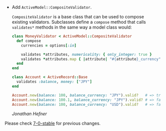 *   Add `ActiveModel::CompositeValidator`.

    `CompositeValidator` is a base class that can be used to compose
    existing validators.  Subclasses define a `compose` method that calls
    `validates*` methods in the same way a model class would:

    ```ruby
    class MoneyValidator < ActiveModel::CompositeValidator
      def compose
        currencies = options[:in]

        validates *attributes, numericality: { only_integer: true }
        validates *attributes.map { |attribute| "#{attribute}_currency" }, inclusion: currencies
      end
    end

    class Account < ActiveRecord::Base
      validates :balance, money: ["JPY"]
    end

    Account.new(balance: 100, balance_currency: "JPY").valid?   # => true
    Account.new(balance: 100.1, balance_currency: "JPY").valid? # => false
    Account.new(balance: 100, balance_currency: "USD").valid?   # => false
    ```

    *Jonathan Hefner*

Please check [7-0-stable](https://github.com/rails/rails/blob/7-0-stable/activemodel/CHANGELOG.md) for previous changes.
